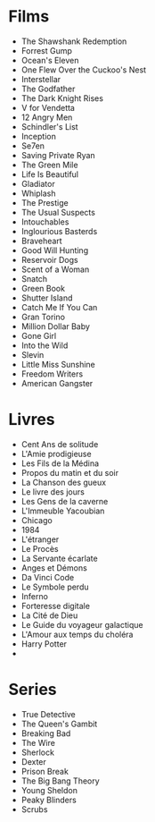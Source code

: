 # Films
- The Shawshank Redemption
- Forrest Gump
- Ocean's Eleven
- One Flew Over the Cuckoo's Nest
- Interstellar
- The Godfather
- The Dark Knight Rises
- V for Vendetta
- 12 Angry Men
- Schindler's List
- Inception
- Se7en
- Saving Private Ryan
- The Green Mile
- Life Is Beautiful
- Gladiator
- Whiplash
- The Prestige
- The Usual Suspects
- Intouchables
- Inglourious Basterds
- Braveheart
- Good Will Hunting
- Reservoir Dogs
- Scent of a Woman
- Snatch
- Green Book
- Shutter Island
- Catch Me If You Can
- Gran Torino
- Million Dollar Baby
- Gone Girl
- Into the Wild
- Slevin
- Little Miss Sunshine
- Freedom Writers
- American Gangster
# Livres
- Cent Ans de solitude
- L'Amie prodigieuse
- Les Fils de la Médina
- Propos du matin et du soir
- La Chanson des gueux
- Le livre des jours
- Les Gens de la caverne
- L'Immeuble Yacoubian
- Chicago
- 1984
- L'étranger
- Le Procès
- La Servante écarlate
- Anges et Démons
- Da Vinci Code
- Le Symbole perdu
- Inferno
- Forteresse digitale
- La Cité de Dieu
- Le Guide du voyageur galactique
- L'Amour aux temps du choléra
- Harry Potter
- 
# Series
- True Detective
- The Queen's Gambit
- Breaking Bad
- The Wire
- Sherlock
- Dexter
- Prison Break
- The Big Bang Theory
- Young Sheldon
- Peaky Blinders
- Scrubs
